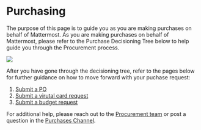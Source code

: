 # Purchasing

The purpose of this page is to guide you as you are making purchases on behalf of Mattermost. As you are making purchases on behalf of Mattermost, please refer to the Purchase Decisioning Tree below to help guide you through the Procurement process.

![](../../../.gitbook/assets/Purchase-Decisioning-Tree.png)

After you have gone through the decisioning tree, refer to the pages below for further guidance on how to move forward with your puchase request:

1. [Submit a PO](https://handbook.mattermost.com/operations/finance/purchasing/how-to-procure-a-vendor-contract)
2. [Submit a virutal card request](https://handbook.mattermost.com/operations/finance/purchasing/request-a-divvy-virtual-credit-card)
3. [Submit a budget request](https://handbook.mattermost.com/operations/finance/budget)

For additional help, please reach out to the [Procurement team](https://github.com/mattermost/mattermost-handbook/tree/a3207bf2aa836a92f17e38342551c6ab1d03686d/operations/finance/purchasing/Procurement@mattermost.com) or post a question in the [Purchases Channel](https://community.mattermost.com/private-core/channels/purchases).

